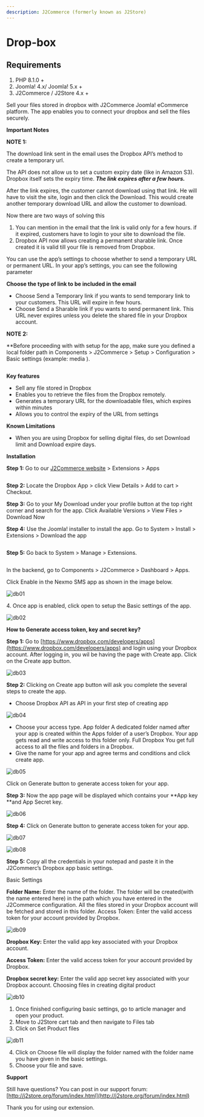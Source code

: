 ```yaml
---
description: J2Commerce (formerly known as J2Store)
---
```


# Drop-box

## Requirements <a href="#requirements" id="requirements"></a>

1. PHP 8.1.0 +
2. Joomla! 4.x/ Joomla! 5.x +
3. J2Commerce / J2Store 4.x +

Sell your files stored in dropbox with J2Commerce Joomla! eCommerce platform. The app enables you to connect your dropbox and sell the files securely.

**Important Notes**

**NOTE 1:**

The download link sent in the email uses the Dropbox API’s method to create a temporary url.

The API does not allow us to set a custom expiry date (like in Amazon S3). Dropbox itself sets the expiry time. _**The link expires after a few hours.**_

After the link expires, the customer cannot download using that link. He will have to visit the site, login and then click the Download. This would create another temporary download URL and allow the customer to download.

Now there are two ways of solving this

1. You can mention in the email that the link is valid only for a few hours. if it expired, customers have to login to your site to download the file.
2. Dropbox API now allows creating a permanent sharable link. Once created it is valid till your file is removed from Dropbox.

You can use the app’s settings to choose whether to send a temporary URL or permanent URL. In your app’s settings, you can see the following parameter

**Choose the type of link to be included in the email**

* Choose Send a Temporary link if you wants to send temporary link to your customers. This URL will expire in few hours.
* Choose Send a Sharable link if you wants to send permanent link. This URL never expires unless you delete the shared file in your Dropbox account.

**NOTE 2:**

\*\*Before proceeding with with setup for the app, make sure you defined a local folder path in Components > J2Commerce > Setup > Configuration > Basic settings (example: media ).

<figure><img src="../.gitbook/assets/dropbox-1.webp" alt=""><figcaption></figcaption></figure>

**Key features**

* Sell any file stored in Dropbox
* Enables you to retrieve the files from the Dropbox remotely.
* Generates a temporary URL for the downloadable files, which expires within minutes
* Allows you to control the expiry of the URL from settings

**Known Limitations**

* When you are using Dropbox for selling digital files, do set Download limit and Download expire days.

**Installation**

**Step 1:** Go to our [J2Commerce website](https://www.j2commerce.com/) > Extensions > Apps

<figure><img src="../.gitbook/assets/dropbox-2.webp" alt=""><figcaption></figcaption></figure>

**Step 2:** Locate the Dropbox App > click View Details > Add to cart > Checkout.&#x20;

**Step 3:** Go to your My Download under your profile button at the top right corner and search for the app. Click Available Versions > View Files > Download Now

**Step 4:** Use the Joomla! installer to install the app. Go to System > Install > Extensions > Download the app

<figure><img src="../.gitbook/assets/user-group-3.webp" alt=""><figcaption></figcaption></figure>

**Step 5:** Go back to System > Manage > Extensions.

<figure><img src="../.gitbook/assets/user-group-5.webp" alt=""><figcaption></figcaption></figure>

In the backend, go to Components > J2Commerce > Dashboard > Apps.

Click Enable in the Nexmo SMS app as shown in the image below.

![db01](https://raw.githubusercontent.com/j2store/doc-images/master/apps/drop-box/dropbox_01.png)

4\. Once app is enabled, click open to setup the Basic settings of the app.

![db02](https://raw.githubusercontent.com/j2store/doc-images/master/apps/drop-box/dropbox_02.png)

**How to Generate access token, key and secret key?**

**Step 1:** Go to [https://www.dropbox.com/developers/apps](https://www.dropbox.com/developers/apps) and login using your Dropbox account. After logging in, you wil be having the page with Create app. Click on the Create app button.

![db03](https://raw.githubusercontent.com/j2store/doc-images/master/apps/drop-box/dropbox_03.png)

**Step 2:** Clicking on Create app button will ask you complete the several steps to create the app.

* Choose Dropbox API as API in your first step of creating app

![db04](https://raw.githubusercontent.com/j2store/doc-images/master/apps/drop-box/dropbox_04.png)

* Choose your access type. App folder A dedicated folder named after your app is created within the Apps folder of a user’s Dropbox. Your app gets read and write access to this folder only. Full Dropbox You get full access to all the files and folders in a Dropbox.
* Give the name for your app and agree terms and conditions and click create app.

![db05](https://raw.githubusercontent.com/j2store/doc-images/master/apps/drop-box/dropbox_05.png)

Click on Generate button to generate access token for your app.

**Step 3:** Now the app page will be displayed which contains your \*\*App key \*\*and App Secret key.

![db06](https://raw.githubusercontent.com/j2store/doc-images/master/apps/drop-box/dropbox_06.png)

**Step 4:** Click on Generate button to generate access token for your app.

![db07](https://raw.githubusercontent.com/j2store/doc-images/master/apps/drop-box/dropbox_07.png)

![db08](https://raw.githubusercontent.com/j2store/doc-images/master/apps/drop-box/dropbox_08.png)

**Step 5:** Copy all the credentials in your notepad and paste it in the J2Commerc’s Dropbox app basic settings.

Basic Settings

**Folder Name:** Enter the name of the folder. The folder will be created(with the name entered here) in the path which you have entered in the J2Commerce configuration. All the files stored in your Dropbox account will be fetched and stored in this folder. Access Token: Enter the valid access token for your account provided by Dropbox.

![db09](https://raw.githubusercontent.com/j2store/doc-images/master/apps/drop-box/dropbox_09.png)

**Dropbox Key:** Enter the valid app key associated with your Dropbox account.

**Access Token:** Enter the valid access token for your account provided by Dropbox.

**Dropbox secret key:** Enter the valid app secret key associated with your Dropbox account. Choosing files in creating digital product

![db10](https://raw.githubusercontent.com/j2store/doc-images/master/apps/drop-box/dropbox_10.png)

1. Once finished configuring basic settings, go to article manager and open your product.
2. Move to J2Store cart tab and then navigate to Files tab
3. Click on Set Product files

![db11](https://raw.githubusercontent.com/j2store/doc-images/master/apps/drop-box/dropbox_11.png)

4. Click on Choose file will display the folder named with the folder name you have given in the basic settings.
5. Choose your file and save.

**Support**

Still have questions? You can post in our support forum: [http://j2store.org/forum/index.html](http://j2store.org/forum/index.html)

Thank you for using our extension.
